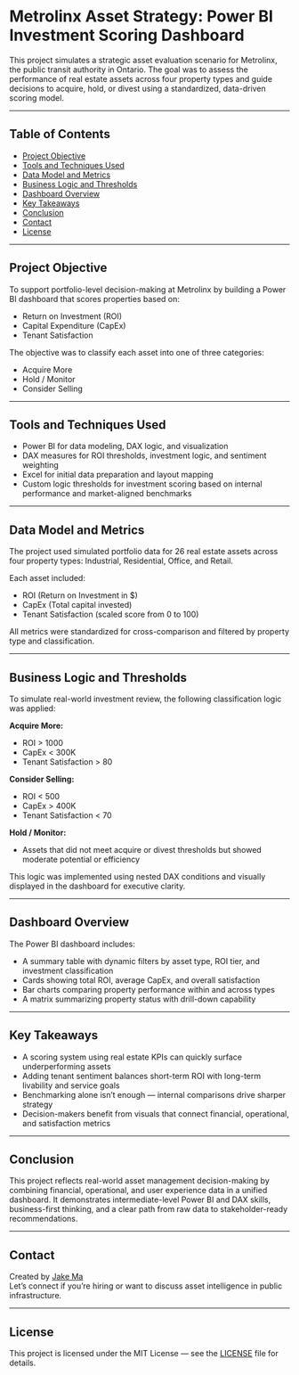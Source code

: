 # Metrolinx Asset Strategy: Power BI Investment Scoring Dashboard

This project simulates a strategic asset evaluation scenario for Metrolinx, the public transit authority in Ontario. The goal was to assess the performance of real estate assets across four property types and guide decisions to acquire, hold, or divest using a standardized, data-driven scoring model.

---

## Table of Contents

- [Project Objective](#project-objective)
- [Tools and Techniques Used](#tools-and-techniques-used)
- [Data Model and Metrics](#data-model-and-metrics)
- [Business Logic and Thresholds](#business-logic-and-thresholds)
- [Dashboard Overview](#dashboard-overview)
- [Key Takeaways](#key-takeaways)
- [Conclusion](#conclusion)
- [Contact](#contact)
- [License](#license)

---

## Project Objective

To support portfolio-level decision-making at Metrolinx by building a Power BI dashboard that scores properties based on:
- Return on Investment (ROI)
- Capital Expenditure (CapEx)
- Tenant Satisfaction

The objective was to classify each asset into one of three categories:
- Acquire More
- Hold / Monitor
- Consider Selling

---

## Tools and Techniques Used

- Power BI for data modeling, DAX logic, and visualization
- DAX measures for ROI thresholds, investment logic, and sentiment weighting
- Excel for initial data preparation and layout mapping
- Custom logic thresholds for investment scoring based on internal performance and market-aligned benchmarks

---

## Data Model and Metrics

The project used simulated portfolio data for 26 real estate assets across four property types: Industrial, Residential, Office, and Retail.

Each asset included:
- ROI (Return on Investment in $)
- CapEx (Total capital invested)
- Tenant Satisfaction (scaled score from 0 to 100)

All metrics were standardized for cross-comparison and filtered by property type and classification.

---

## Business Logic and Thresholds

To simulate real-world investment review, the following classification logic was applied:

**Acquire More:**
- ROI > 1000
- CapEx < 300K
- Tenant Satisfaction > 80

**Consider Selling:**
- ROI < 500
- CapEx > 400K
- Tenant Satisfaction < 70

**Hold / Monitor:**
- Assets that did not meet acquire or divest thresholds but showed moderate potential or efficiency

This logic was implemented using nested DAX conditions and visually displayed in the dashboard for executive clarity.

---

## Dashboard Overview

The Power BI dashboard includes:

- A summary table with dynamic filters by asset type, ROI tier, and investment classification
- Cards showing total ROI, average CapEx, and overall satisfaction
- Bar charts comparing property performance within and across types
- A matrix summarizing property status with drill-down capability


---

## Key Takeaways

- A scoring system using real estate KPIs can quickly surface underperforming assets
- Adding tenant sentiment balances short-term ROI with long-term livability and service goals
- Benchmarking alone isn’t enough — internal comparisons drive sharper strategy
- Decision-makers benefit from visuals that connect financial, operational, and satisfaction metrics

---

## Conclusion

This project reflects real-world asset management decision-making by combining financial, operational, and user experience data in a unified dashboard. It demonstrates intermediate-level Power BI and DAX skills, business-first thinking, and a clear path from raw data to stakeholder-ready recommendations.

---

## Contact

Created by [Jake Ma](https://www.linkedin.com/in/jake-ma-0a4278282/)  
Let’s connect if you’re hiring or want to discuss asset intelligence in public infrastructure.

---

## License

This project is licensed under the MIT License — see the [LICENSE](LICENSE) file for details.
